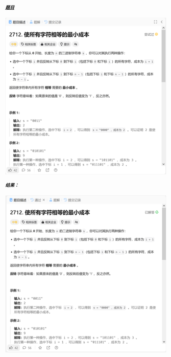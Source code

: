 ##### [题目](https://leetcode.cn/problems/minimum-cost-to-make-all-characters-equal/description/)
![pic](img.png)
##### 结果：
![pic](result.png)